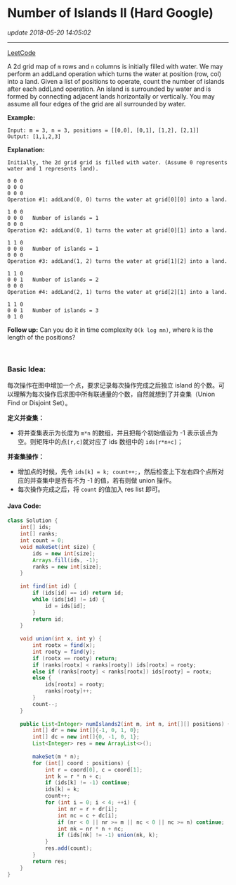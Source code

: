 # Number of Islands II (Hard Google)
_update 2018-05-20 14:05:02_

---
[LeetCode](https://leetcode.com/problems/number-of-islands-ii/description/)

A 2d grid map of `m` rows and `n` columns is initially filled with water. We may perform an addLand operation which turns the water at position (row, col) into a land. Given a list of positions to operate, count the number of islands after each addLand operation. An island is surrounded by water and is formed by connecting adjacent lands horizontally or vertically. You may assume all four edges of the grid are all surrounded by water.

**Example:**

    Input: m = 3, n = 3, positions = [[0,0], [0,1], [1,2], [2,1]]
    Output: [1,1,2,3]

**Explanation:**
    
    Initially, the 2d grid grid is filled with water. (Assume 0 represents water and 1 represents land).
    
    0 0 0
    0 0 0
    0 0 0
    Operation #1: addLand(0, 0) turns the water at grid[0][0] into a land.
    
    1 0 0
    0 0 0   Number of islands = 1
    0 0 0
    Operation #2: addLand(0, 1) turns the water at grid[0][1] into a land.
    
    1 1 0
    0 0 0   Number of islands = 1
    0 0 0
    Operation #3: addLand(1, 2) turns the water at grid[1][2] into a land.
    
    1 1 0
    0 0 1   Number of islands = 2
    0 0 0
    Operation #4: addLand(2, 1) turns the water at grid[2][1] into a land.
    
    1 1 0
    0 0 1   Number of islands = 3
    0 1 0

**Follow up:**
Can you do it in time complexity `O(k log mn)`, where k is the length of the positions?

<br>

### Basic Idea:
每次操作在图中增加一个点，要求记录每次操作完成之后独立 island 的个数。可以理解为每次操作后求图中所有联通量的个数，自然就想到了并查集（Union Find or Disjoint Set）。

**定义并查集：**   
* 将并查集表示为长度为 `m*n` 的数组，并且把每个初始值设为 -1 表示该点为空。则矩阵中的点`[r,c]`就对应了 ids 数组中的 `ids[r*n+c]`；

**并查集操作：**  
* 增加点的时候，先令 `ids[k] = k; count++;`，然后检查上下左右四个点所对应的并查集中是否有不为 -1 的值，若有则做 union 操作。
* 每次操作完成之后，将 `count` 的值加入 res list 即可。

#### Java Code:
```java
class Solution {
    int[] ids;
    int[] ranks;
    int count = 0;
    void makeSet(int size) {
        ids = new int[size];
        Arrays.fill(ids, -1);
        ranks = new int[size];
    }
    
    int find(int id) {
        if (ids[id] == id) return id;
        while (ids[id] != id) {
            id = ids[id];
        }
        return id;
    }
    
    void union(int x, int y) {
        int rootx = find(x);
        int rooty = find(y);
        if (rootx == rooty) return;
        if (ranks[rootx] < ranks[rooty]) ids[rootx] = rooty;
        else if (ranks[rooty] < ranks[rootx]) ids[rooty] = rootx;
        else {
            ids[rootx] = rooty;
            ranks[rooty]++;
        }
        count--;
    }
    
    public List<Integer> numIslands2(int m, int n, int[][] positions) {
        int[] dr = new int[]{-1, 0, 1, 0};
        int[] dc = new int[]{0, -1, 0, 1};
        List<Integer> res = new ArrayList<>();
        
        makeSet(m * n);
        for (int[] coord : positions) {
            int r = coord[0], c = coord[1];
            int k = r * n + c;
            if (ids[k] != -1) continue;
            ids[k] = k;
            count++;
            for (int i = 0; i < 4; ++i) {
                int nr = r + dr[i];
                int nc = c + dc[i];
                if (nr < 0 || nr >= m || nc < 0 || nc >= n) continue;
                int nk = nr * n + nc;
                if (ids[nk] != -1) union(nk, k);
            }
            res.add(count);
        }
        return res;
    }
}
```
































